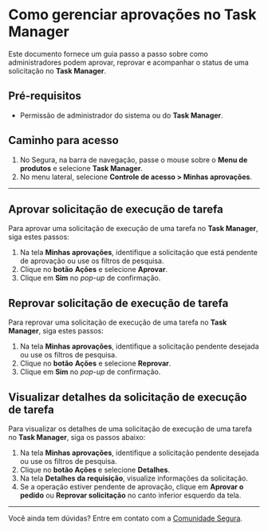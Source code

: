 # Como gerenciar aprovações no Task Manager

Este documento fornece um guia passo a passo sobre como administradores podem aprovar, reprovar e acompanhar o status de uma solicitação no **Task Manager**.

## Pré-requisitos

* Permissão de administrador do sistema ou do **Task Manager**.

## Caminho para acesso

1. No Segura, na barra de navegação, passe o mouse sobre o **Menu de produtos** e selecione **Task Manager**.  
2. No menu lateral, selecione **Controle de acesso \> Minhas aprovações**.
---
## Aprovar solicitação de execução de tarefa

Para aprovar uma solicitação de execução de uma tarefa no **Task Manager**, siga estes passos:

1. Na tela **Minhas aprovações**, identifique a solicitação que está pendente de aprovação ou use os filtros de pesquisa.  
2. Clique no **botão** **Ações** e selecione **Aprovar**.  
3. Clique em **Sim** no *pop-up* de confirmação.



## Reprovar solicitação de execução de tarefa

Para reprovar uma solicitação de execução de uma tarefa no **Task Manager**, siga estes passos:

1. Na tela **Minhas aprovações**, identifique a solicitação pendente desejada ou use os filtros de pesquisa.  
2. Clique no **botão** **Ações** e selecione **Reprovar**.  
3. Clique em **Sim** no *pop-up* de confirmação.

## Visualizar detalhes da solicitação de execução de tarefa

Para visualizar os detalhes de uma solicitação de execução de uma tarefa no **Task Manager**, siga os passos abaixo:

1. Na tela **Minhas aprovações**, identifique a solicitação pendente desejada ou use os filtros de pesquisa.  
2. Clique no **botão Ações** e selecione **Detalhes**.  
3. Na tela **Detalhes da requisição**, visualize informações da solicitação.  
4. Se a operação estiver pendente de aprovação, clique em **Aprovar o pedido** ou **Reprovar solicitação** no canto inferior esquerdo da tela.

---

Você ainda tem dúvidas? Entre em contato com a [Comunidade Segura](https://community.Segura.io/).
